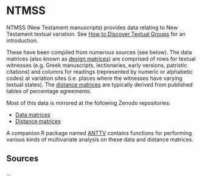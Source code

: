 # NTMSS

NTMSS (New Testament manuscripts) provides data relating to New Testament textual variation. See [How to Discover Textual Groups](https://www.digitalstudies.org/articles/10.16995/dscn.291/) for an introduction.

These have been compiled from numerous sources (see below). The data matrices (also known as [design matrices](https://en.wikipedia.org/wiki/Design_matrix)) are comprised of rows for textual witnesses (e.g. Greek manuscripts, lectionaries, early versions, patristic citations) and columns for readings (represented by numeric or alphabetic codes) at variation sites (i.e. places where the witnesses have varying textual states). The [distance matrices](https://en.wikipedia.org/wiki/Distance_matrix) are typically derived from published tables of percentage agreements.

Most of this data is mirrored at the following Zenodo repositories:

* [Data matrices](https://zenodo.org/record/4064629)
* [Distance matrices](https://zenodo.org/record/4064631)

A companion R package named [ANTTV](https://github.com/tjfinney/ANTTV) contains functions for performing various kinds of multivariate analysis on these data and distance matrices.

## Sources

...

